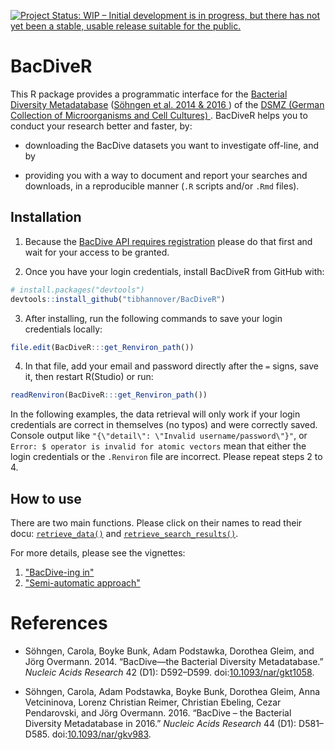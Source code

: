 [![Project Status: WIP – Initial development is in progress, but there
has not yet been a stable, usable release suitable for the
public.](http://www.repostatus.org/badges/latest/wip.svg)](http://www.repostatus.org/#wip)


# BacDiveR

This R package provides a programmatic interface for the [Bacterial
Diversity Metadatabase][BD] ([Söhngen et al. 2014 & 2016
](#references)) of the [DSMZ (German Collection of Microorganisms and Cell Cultures)
][DMSZ]. BacDiveR helps you to conduct your 
research better and faster, by:

- downloading the BacDive datasets you want to investigate off-line, and by

- providing you with a way to document and report your searches and downloads, 
  in a reproducible manner (`.R` scripts and/or `.Rmd` files).


[BD]: https://bacdive.dsmz.de/
[DMSZ]: https://www.dsmz.de/about-us.html
[reg]: https://bacdive.dsmz.de/api/bacdive/registration/register/


## Installation

1.  Because the [BacDive API requires registration][reg] please do that first 
    and wait for your access to be granted.

2.  Once you have your login credentials, install BacDiveR from GitHub
    with:

``` r
# install.packages("devtools")
devtools::install_github("tibhannover/BacDiveR")
```

3.  After installing, run the following commands to save your login
    credentials locally:

``` r
file.edit(BacDiveR:::get_Renviron_path())
```

4.  In that file, add your email and password directly after the `=`
    signs, save it, then restart R(Studio) or run:

``` r
readRenviron(BacDiveR:::get_Renviron_path())
```
In the following examples, the data retrieval will only work if your login credentials are correct in themselves (no typos) and were correctly saved. Console output like `"{\"detail\": \"Invalid username/password\"}"`, or `Error: $ operator is invalid for atomic vectors` mean that either the login credentials or the `.Renviron` file are incorrect. Please repeat steps 2 to 4.


## How to use

There are two main functions. Please click on their names to read their docu: 
[`retrieve_data()`][r_d] and [`retrieve_search_results()`][r_s_r].

For more details, please see the vignettes:

1. ["BacDive-ing in"][dive-in]
1. ["Semi-automatic approach"][adv-search]

[r_d]: https://tibhannover.github.io/BacDiveR/reference/retrieve_data.html
[r_s_r]: https://tibhannover.github.io/BacDiveR/reference/retrieve_search_results.html
[dive-in]: https://tibhannover.github.io/BacDiveR/articles/BacDive-ing-in.html
[adv-search]: https://tibhannover.github.io/BacDiveR/articles/advanced-search.html


# References

- Söhngen, Carola, Boyke Bunk, Adam Podstawka, Dorothea Gleim, and Jörg
  Overmann. 2014. “BacDive—the Bacterial Diversity Metadatabase.” *Nucleic
  Acids Research* 42 (D1): D592–D599.
  doi:[10.1093/nar/gkt1058](https://doi.org/10.1093/nar/gkt1058).

- Söhngen, Carola, Adam Podstawka, Boyke Bunk, Dorothea Gleim, Anna
  Vetcininova, Lorenz Christian Reimer, Christian Ebeling, Cezar
  Pendarovski, and Jörg Overmann. 2016. “BacDive – the Bacterial Diversity
  Metadatabase in 2016.” *Nucleic Acids Research* 44 (D1): D581–D585.
  doi:[10.1093/nar/gkv983](https://doi.org/10.1093/nar/gkv983).
